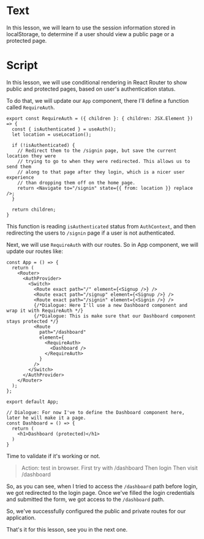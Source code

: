 # Text
In this lesson, we will learn to use the session information stored in localStorage, to determine if a user should view a public page or a protected page.

# Script
In this lesson, we will use conditional rendering in React Router to show public and protected pages, based on user's authentication status.

To do that, we will update our `App` component, there I'll define a function called `RequireAuth`.
```tsx
export const RequireAuth = ({ children }: { children: JSX.Element }) => {
  const { isAuthenticated } = useAuth();
  let location = useLocation();

  if (!isAuthenticated) {
    // Redirect them to the /signin page, but save the current location they were
    // trying to go to when they were redirected. This allows us to send them
    // along to that page after they login, which is a nicer user experience
    // than dropping them off on the home page.
    return <Navigate to="/signin" state={{ from: location }} replace />;
  }

  return children;
}
```
This function is reading `isAuthenticated` status from `AuthContext`, and then redirecting the users to `/signin` page if a user is not authenticated.

Next, we will use `RequireAuth` with our routes. So in App component, we will update our routes like:
```tsx
const App = () => {
  return (
    <Router>
      <AuthProvider>
        <Switch>
          <Route exact path="/" element={<Signup />} />
          <Route exact path="/signup" element={<Signup />} />
          <Route exact path="/signin" element={<Signin />} />
          {/*Dialogue: Here I'll use a new Dashboard component and wrap it with RequireAuth */}
          {/*Dialogue: This is make sure that our Dashboard component stays protected */}
          <Route
            path="/dashboard"
            element={
              <RequireAuth>
                <Dashboard />
              </RequireAuth>
            }
          />
        </Switch>
      </AuthProvider>
    </Router>
  );
};

export default App;

// Dialogue: For now I've to define the Dashboard component here, later he will make it a page.
const Dashboard = () => {
  return (
    <h1>Dashboard (protected)</h1>
  )
}
```

Time to validate if it's working or not.

> Action: test in browser.
> First try with /dashboard
> Then login
> Then visit /dashboard

So, as you can see, when I tried to access the `/dashboard` path before login, we got redirected to the login page. Once we've filled the login credentials and submitted the form, we got access to the `/dashboard` path.

So, we've successfully configured the public and private routes for our application. 

That's it for this lesson, see you in the next one.